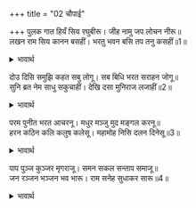 +++
title = "02 चौपाई"

+++
पुलक गात हियँ सिय रघुबीरू। जीह नामु जप लोचन नीरू॥  
लखन राम सिय कानन बसहीं। भरतु भवन बसि तप तनु कसहीं॥1॥  

<details><summary>भावार्थ</summary>

शरीर पुलकित है, हृदय में श्री सीता-रामजी हैं। जीभ राम नाम जप रही है, नेत्रों में प्रेम का जल भरा है। लक्ष्मणजी, श्री रामजी और सीताजी तो वन में बसते हैं, परन्तु भरतजी घर ही में रहकर तप के द्वारा शरीर को कस रहे हैं॥1॥  
</details>

दोउ दिसि समुझि कहत सबु लोगू। सब बिधि भरत सराहन जोगू॥  
सुनि ब्रत नेम साधु सकुचाहीं। देखि दसा मुनिराज लजाहीं॥2॥  

<details><summary>भावार्थ</summary>

दोनों ओर की स्थिति समझकर सब लोग कहते हैं कि भरतजी सब प्रकार से सराहने योग्य हैं। उनके व्रत और नियमों को सुनकर साधु-सन्त भी सकुचा जाते हैं और उनकी स्थिति देखकर मुनिराज भी लज्जित होते हैं॥2॥  
</details>

परम पुनीत भरत आचरनू। मधुर मञ्जु मुद मङ्गल करनू॥  
हरन कठिन कलि कलुष कलेसू। महामोह निसि दलन दिनेसू॥3॥  

<details><summary>भावार्थ</summary>

भरतजी का परम पवित्र आचरण (चरित्र) मधुर, सुन्दर और आनन्द-मङ्गलों का करने वाला है। कलियुग के कठिन पापों और क्लेशों को हरने वाला है। महामोह रूपी रात्रि को नष्ट करने के लिए सूर्य के समान है॥3॥  
</details>

पाप पुञ्ज कुञ्जर मृगराजू। समन सकल सन्ताप समाजू॥  
जन रञ्जन भञ्जन भव भारू। राम सनेह सुधाकर सारू॥4॥  

<details><summary>भावार्थ</summary>

पाप समूह रूपी हाथी के लिए सिंह है। सारे सन्तापों के दल का नाश करने वाला है। भक्तों को आनन्द देने वाला और भव के भार (संसार के दुःख) का भञ्जन करने वाला तथा श्री राम प्रेम रूपी चन्द्रमा का सार (अमृत) है॥4॥  
</details>

